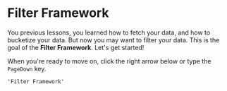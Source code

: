 # Filter Framework

You previous lessons, you learned how to fetch your data, and how to bucketize your data. But now you may want to filter your data. This is the goal of the **Filter Framework**. Let's get started!

When you're ready to move on, click the right arrow below or type the `PageDown` key.
~~~
'Filter Framework'
